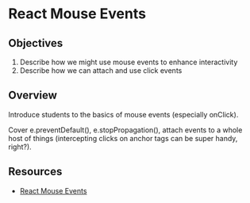 # React Mouse Events

## Objectives

1. Describe how we might use mouse events to enhance interactivity
2. Describe how we can attach and use click events

## Overview

Introduce students to the basics of mouse events (especially onClick).

Cover e.preventDefault(), e.stopPropagation(), attach events to a whole host of
things (intercepting clicks on anchor tags can be super handy, right?).

## Resources

- [React Mouse Events](https://facebook.github.io/react/docs/events.html#mouse-events)
